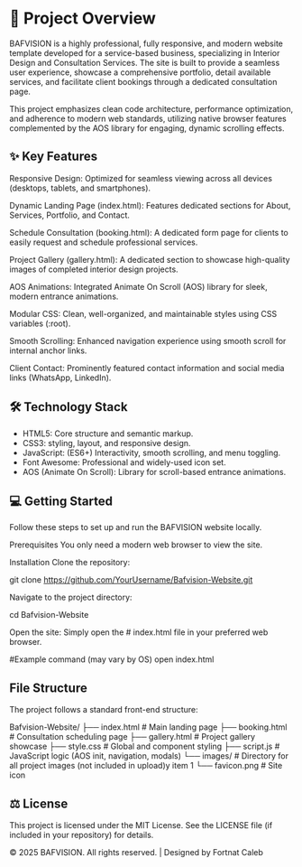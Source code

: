 # 🚀 Project Overview
BAFVISION is a highly professional, fully responsive, and modern website template developed for a service-based business, specializing in Interior Design and Consultation Services. The site is built to provide a seamless user experience, showcase a comprehensive portfolio, detail available services, and facilitate client bookings through a dedicated consultation page.

This project emphasizes clean code architecture, performance optimization, and adherence to modern web standards, utilizing native browser features complemented by the AOS library for engaging, dynamic scrolling effects.


## ✨ Key Features
Responsive Design: Optimized for seamless viewing across all devices (desktops, tablets, and smartphones).

Dynamic Landing Page (index.html): Features dedicated sections for About, Services, Portfolio, and Contact.

Schedule Consultation (booking.html): A dedicated form page for clients to easily request and schedule professional services.

Project Gallery (gallery.html): A dedicated section to showcase high-quality images of completed interior design projects.

AOS Animations: Integrated Animate On Scroll (AOS) library for sleek, modern entrance animations.

Modular CSS: Clean, well-organized, and maintainable styles using CSS variables (:root).

Smooth Scrolling: Enhanced navigation experience using smooth scroll for internal anchor links.

Client Contact: Prominently featured contact information and social media links (WhatsApp, LinkedIn).

## 🛠️ Technology Stack	
- HTML5:                           Core structure and semantic markup.		
- CSS3:                            styling, layout, and responsive design.		
- JavaScript:                      (ES6+)	Interactivity, smooth scrolling, and menu toggling.		
- Font Awesome:                    Professional and widely-used icon set.		
- AOS (Animate On Scroll):	         Library for scroll-based entrance animations.
		

## 💻 Getting Started
Follow these steps to set up and run the BAFVISION website locally.

Prerequisites
You only need a modern web browser to view the site.

Installation
Clone the repository:

git clone https://github.com/YourUsername/Bafvision-Website.git


Navigate to the project directory:

cd Bafvision-Website

Open the site:
Simply open the # index.html file in your preferred web browser.

#Example command (may vary by OS)
open index.html


## File Structure
The project follows a standard front-end structure:

Bafvision-Website/
├── index.html          # Main landing page
├── booking.html        # Consultation scheduling page
├── gallery.html        # Project gallery showcase
├── style.css           # Global and component styling
├── script.js           # JavaScript logic (AOS init, navigation, modals)
└── images/             # Directory for all project images (not included in upload)y item 1
    └── favicon.png       # Site icon

  ## ⚖️ License
This project is licensed under the MIT License. See the LICENSE file (if included in your repository) for details.

© 2025 BAFVISION. All rights reserved. | Designed by Fortnat Caleb
